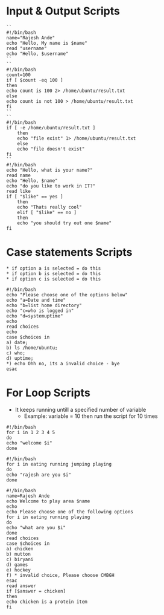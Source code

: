 # Input & Output Scripts
    ``
    #!/bin/bash
    name="Rajesh Ande"
    echo "Hello, My name is $name"
    read "username"
    echo "Hello, $username"
    ``
    ``
    #!/bin/bash
    count=100
    if [ $count -eq 100 ]
    then
    echo count is 100 2> /home/ubuntu/result.txt
    else
    echo count is not 100 > /home/ubuntu/result.txt
    fi
    ``
    ``
    #!/bin/bash
    if [ -e /home/ubuntu/result.txt ]
        then
        echo "file exist" 1> /home/ubuntu/result.txt
        else
        echo "file doesn't exist"
    fi
    ``
    #!/bin/bash
    echo "Hello, what is your name?"
    read name
    echo "Hello, $name"
    echo "do you like to work in IT?"
    read like
    if [ "$like" == yes ]
        then
        echo "Thats really cool"
        elif [ "$like" == no ]
        then
        echo "you should try out one $name"
    fi
# Case statements Scripts
    * if option a is selected = do this
    * if option b is selected = do this
    * if option c is selected = do this

```
#!/bin/bash
echo "Please choose one of the options below"
echo "a=Date and time"
echo "b=list home directory"
echo "c=who is logged in"
echo "d=systemuptime"
echo
read choices
echo
case $choices in
a) date;
b) ls /home/ubuntu;
c) who;
d) uptime;
*) echo Ohh no, its a invalid choice - bye
esac
```
# For Loop Scripts
* It keeps running untill a specified number of variable
    *   Example: variable = 10 then run the script for 10 times

```
#!/bin/bash
for i in 1 2 3 4 5
do
echo "welcome $i"
done
```
```
#!/bin/bash
for i in eating running jumping playing
do
echo "rajesh are you $i"
done
```
```
#!/bin/bash
name=Rajesh Ande
echo Welcome to play area $name
echo
echo Please choose one of the following options
for i in eating running playing
do
echo "what are you $i"
done
read choices
case $choices in
a) chicken
b) mutton
c) biryani
d) games
e) hockey
f) * invalid choice, Please choose CMBGH
esac
read answer
if [$answer = chicken]
then
echo chicken is a protein item
fi
```
